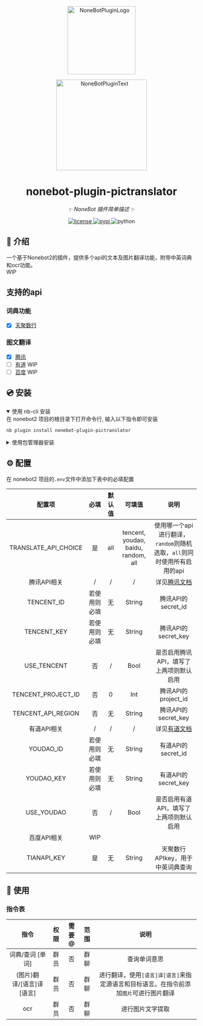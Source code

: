 <div align="center">
  <a href="https://v2.nonebot.dev/store"><img src="https://github.com/A-kirami/nonebot-plugin-template/blob/resources/nbp_logo.png" width="180" height="180" alt="NoneBotPluginLogo"></a>
  <br>
  <p><img src="https://github.com/A-kirami/nonebot-plugin-template/blob/resources/NoneBotPlugin.svg" width="240" alt="NoneBotPluginText"></p>
</div>

<div align="center">

# nonebot-plugin-pictranslator

_✨ NoneBot 插件简单描述 ✨_


<a href="./LICENSE">
    <img src="https://img.shields.io/github/license/iona-s/nonebot-plugin-pictranslator.svg" alt="license">
</a>
<a href="https://pypi.python.org/pypi/nonebot-plugin-pictranslator">
    <img src="https://img.shields.io/pypi/v/nonebot-plugin-pictranslator.svg" alt="pypi">
</a>
<img src="https://img.shields.io/badge/python-3.9+-blue.svg" alt="python">

</div>

## 📖 介绍

一个基于Nonebot2的插件，提供多个api的文本及图片翻译功能，附带中英词典和ocr功能。\
WIP

## 支持的api
### 词典功能
- [x] [天聚数行](https://www.tianapi.com/apiview/49)

### 图文翻译
- [x] [腾讯](https://ai.qq.com/)
- [ ] [有道](https://ai.youdao.com/)  WIP
- [ ] [百度](https://fanyi-api.baidu.com/)  WIP

## 💿 安装

<details open>
<summary>使用 nb-cli 安装</summary>
在 nonebot2 项目的根目录下打开命令行, 输入以下指令即可安装

    nb plugin install nonebot-plugin-pictranslator

</details>

<details>
<summary>使用包管理器安装</summary>
在 nonebot2 项目的插件目录下, 打开命令行, 根据你使用的包管理器, 输入相应的安装命令

<details>
<summary>pip</summary>

    pip install nonebot-plugin-pictranslator
</details>
<details>
<summary>pdm</summary>

    pdm add nonebot-plugin-pictranslator
</details>
<details>
<summary>poetry</summary>

    poetry add nonebot-plugin-pictranslator
</details>
<details>
<summary>uv</summary>

    uv add nonebot-plugin-pictranslator
</details>
<details>
<summary>conda</summary>

    conda install nonebot-plugin-pictranslator
</details>

打开 nonebot2 项目根目录下的 `pyproject.toml` 文件, 在 `[tool.nonebot]` 部分追加写入

    plugins = ["nonebot_plugin_template"]

</details>

## ⚙️ 配置

在 nonebot2 项目的`.env`文件中添加下表中的必填配置

|         配置项          |   必填   | 默认值 |                 可填值                 |                            说明                            |
|:--------------------:|:------:|:---:|:-----------------------------------:|:--------------------------------------------------------:|
| TRANSLATE_API_CHOICE |   是    | all | tencent, youdao, baidu, random, all |      使用哪一个api进行翻译，`random`则随机选取，`all`则同时使用所有启用的api       |
|       腾讯API相关        |   /    |  /  |                  /                  | 详见[腾讯文档](https://cloud.tencent.com/document/product/551) |
|      TENCENT_ID      | 若使用则必填 |  无  |               String                |                     腾讯API的secret_id                      |
|     TENCENT_KEY      | 若使用则必填 |  无  |               String                |                     腾讯API的secret_key                     |
|     USE_TENCENT      |   否    |  /  |                Bool                 |                  是否启用腾讯API，填写了上两项则默认启用                   |
|  TENCENT_PROJECT_ID  |   否    |  0  |                 Int                 |                     腾讯API的project_id                     |
|  TENCENT_API_REGION  |   否    |  无  |               String                |                     腾讯API的secret_key                     |
|       有道API相关        |   /    |  /  |                  /                  |       详见[有道文档](https://fanyi.youdao.com/openapi/)        |
|      YOUDAO_ID       | 若使用则必填 |  无  |               String                |                     有道API的secret_id                      |
|      YOUDAO_KEY      | 若使用则必填 |  无  |               String                |                     有道API的secret_key                     |
|      USE_YOUDAO      |   否    |  /  |                Bool                 |                  是否启用有道API，填写了上两项则默认启用                   |
|       百度API相关        |  WIP   |
|     TIANAPI_KEY      |   是    |  无  |               String                |                   天聚数行APIkey，用于中英词典查询                    |

## 🎉 使用
### 指令表
|        指令        | 权限 | 需要@ | 范围 |                       说明                        |
|:----------------:|:--:|:---:|:--:|:-----------------------------------------------:|
|    词典/查词 [单词]    | 群员 |  否  | 群聊 |                     查询单词意思                      |
| (图片)翻译/[语言]译[语言] | 群员 |  否  | 群聊 | 进行翻译，使用`[语言]译[语言]`来指定源语言和目标语言。在指令前添加`图片`可进行图片翻译 |
|       ocr        | 群员 |  否  | 群聊 |                    进行图片文字提取                     |
